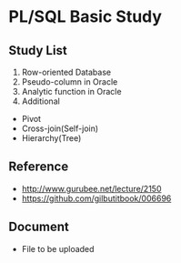 PL/SQL Basic Study
=============

## Study List
 1. Row-oriented Database
 2. Pseudo-column in Oracle
 3. Analytic function in Oracle
 4. Additional
   * Pivot
   * Cross-join(Self-join)
   * Hierarchy(Tree)

## Reference
 * http://www.gurubee.net/lecture/2150
 * https://github.com/gilbutitbook/006696

## Document
 * File to be uploaded